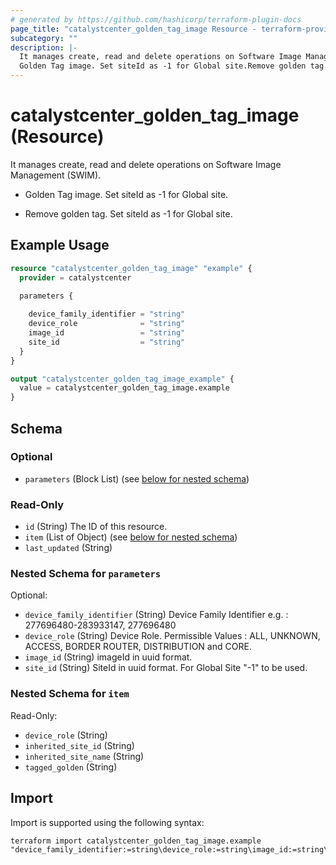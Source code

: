 ```yaml
---
# generated by https://github.com/hashicorp/terraform-plugin-docs
page_title: "catalystcenter_golden_tag_image Resource - terraform-provider-catalystcenter"
subcategory: ""
description: |-
  It manages create, read and delete operations on Software Image Management (SWIM).
  Golden Tag image. Set siteId as -1 for Global site.Remove golden tag. Set siteId as -1 for Global site.
---
```


# catalystcenter_golden_tag_image (Resource)

It manages create, read and delete operations on Software Image Management (SWIM).

- Golden Tag image. Set siteId as -1 for Global site.

- Remove golden tag. Set siteId as -1 for Global site.

## Example Usage

```terraform
resource "catalystcenter_golden_tag_image" "example" {
  provider = catalystcenter
 
  parameters {

    device_family_identifier = "string"
    device_role              = "string"
    image_id                 = "string"
    site_id                  = "string"
  }
}

output "catalystcenter_golden_tag_image_example" {
  value = catalystcenter_golden_tag_image.example
}
```

<!-- schema generated by tfplugindocs -->
## Schema

### Optional

- `parameters` (Block List) (see [below for nested schema](#nestedblock--parameters))

### Read-Only

- `id` (String) The ID of this resource.
- `item` (List of Object) (see [below for nested schema](#nestedatt--item))
- `last_updated` (String)

<a id="nestedblock--parameters"></a>
### Nested Schema for `parameters`

Optional:

- `device_family_identifier` (String) Device Family Identifier e.g. : 277696480-283933147, 277696480
- `device_role` (String) Device Role. Permissible Values : ALL, UNKNOWN, ACCESS, BORDER ROUTER, DISTRIBUTION and CORE.
- `image_id` (String) imageId in uuid format.
- `site_id` (String) SiteId in uuid format. For Global Site "-1" to be used.


<a id="nestedatt--item"></a>
### Nested Schema for `item`

Read-Only:

- `device_role` (String)
- `inherited_site_id` (String)
- `inherited_site_name` (String)
- `tagged_golden` (String)

## Import

Import is supported using the following syntax:

```shell
terraform import catalystcenter_golden_tag_image.example "device_family_identifier:=string\device_role:=string\image_id:=string\site_id:=string"
```
